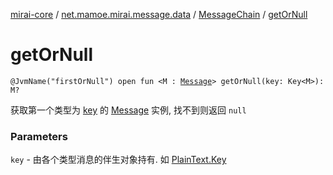 [mirai-core](../../index.md) / [net.mamoe.mirai.message.data](../index.md) / [MessageChain](index.md) / [getOrNull](./get-or-null.md)

# getOrNull

`@JvmName("firstOrNull") open fun <M : `[`Message`](../-message/index.md)`> getOrNull(key: Key<M>): M?`

获取第一个类型为 [key](get-or-null.md#net.mamoe.mirai.message.data.MessageChain$getOrNull(net.mamoe.mirai.message.data.Message.Key((net.mamoe.mirai.message.data.MessageChain.getOrNull.M)))/key) 的 [Message](../-message/index.md) 实例, 找不到则返回 `null`

### Parameters

`key` - 由各个类型消息的伴生对象持有. 如 [PlainText.Key](../-plain-text/-key/index.md)